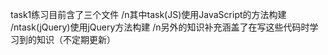 
task1练习目前含了三个文件
/n其中task(JS)使用JavaScript的方法构建
/ntask(jQuery)使用jQuery方法构建
/n另外的知识补充涵盖了在写这些代码时学习到的知识（不定期更新）
